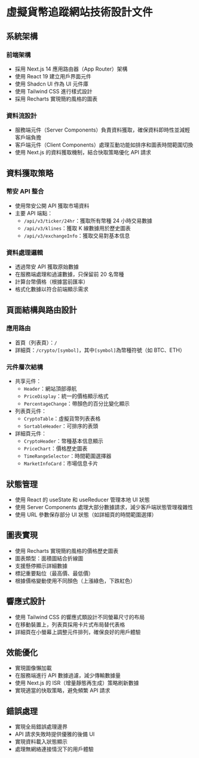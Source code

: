 # 虛擬貨幣追蹤網站技術設計文件

## 系統架構

### 前端架構

- 採用 Next.js 14 應用路由器（App Router）架構
- 使用 React 19 建立用戶界面元件
- 使用 Shadcn UI 作為 UI 元件庫
- 使用 Tailwind CSS 進行樣式設計
- 採用 Recharts 實現簡約風格的圖表

### 資料流設計

- 服務端元件（Server Components）負責資料獲取，確保資料即時性並減輕客戶端負擔
- 客戶端元件（Client Components）處理互動功能如排序和圖表時間範圍切換
- 使用 Next.js 的資料獲取機制，結合快取策略優化 API 請求

## 資料獲取策略

### 幣安 API 整合

- 使用幣安公開 API 獲取市場資料
- 主要 API 端點：
  - `/api/v3/ticker/24hr`：獲取所有幣種 24 小時交易數據
  - `/api/v3/klines`：獲取 K 線數據用於歷史圖表
  - `/api/v3/exchangeInfo`：獲取交易對基本信息

### 資料處理邏輯

- 透過幣安 API 獲取原始數據
- 在服務端處理和過濾數據，只保留前 20 名幣種
- 計算台幣價格（根據當前匯率）
- 格式化數據以符合前端顯示需求

## 頁面結構與路由設計

### 應用路由

- 首頁（列表頁）：`/`
- 詳細頁：`/crypto/[symbol]`，其中`[symbol]`為幣種符號（如 BTC、ETH）

### 元件層次結構

- 共享元件：
  - `Header`：網站頂部導航
  - `PriceDisplay`：統一的價格顯示格式
  - `PercentageChange`：帶顏色的百分比變化顯示
- 列表頁元件：
  - `CryptoTable`：虛擬貨幣列表表格
  - `SortableHeader`：可排序的表頭
- 詳細頁元件：
  - `CryptoHeader`：幣種基本信息顯示
  - `PriceChart`：價格歷史圖表
  - `TimeRangeSelector`：時間範圍選擇器
  - `MarketInfoCard`：市場信息卡片

## 狀態管理

- 使用 React 的 useState 和 useReducer 管理本地 UI 狀態
- 使用 Server Components 處理大部分數據請求，減少客戶端狀態管理複雜性
- 使用 URL 參數保存部分 UI 狀態（如詳細頁的時間範圍選擇）

## 圖表實現

- 使用 Recharts 實現簡約風格的價格歷史圖表
- 圖表類型：面積圖結合折線圖
- 支援懸停顯示詳細數據
- 標記重要點位（最高價、最低價）
- 根據價格變動使用不同顏色（上漲綠色，下跌紅色）

## 響應式設計

- 使用 Tailwind CSS 的響應式類設計不同螢幕尺寸的布局
- 在移動裝置上，列表頁採用卡片式布局替代表格
- 詳細頁在小螢幕上調整元件排列，確保良好的用戶體驗

## 效能優化

- 實現圖像懶加載
- 在服務端進行 API 數據過濾，減少傳輸數據量
- 使用 Next.js 的 ISR（增量靜態再生成）策略刷新數據
- 實現適當的快取策略，避免頻繁 API 請求

## 錯誤處理

- 實現全局錯誤處理邊界
- API 請求失敗時提供優雅的後備 UI
- 實現資料載入狀態顯示
- 處理無網絡連接情況下的用戶體驗
